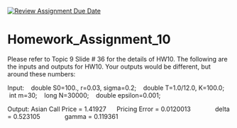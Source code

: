 [![Review Assignment Due Date](https://classroom.github.com/assets/deadline-readme-button-22041afd0340ce965d47ae6ef1cefeee28c7c493a6346c4f15d667ab976d596c.svg)](https://classroom.github.com/a/tg2hZCsy)
# Homework_Assignment_10

Please refer to Topic 9 Slide # 36 for the details of HW10. The following are the inputs and outputs for HW10. Your outputs would be different, but around these numbers:

Input:
   double S0=100., r=0.03, sigma=0.2;
   double T=1.0/12.0, K=100.0;
   int m=30;
   long N=30000;
   double epsilon=0.001;

Output:
Asian Call Price = 1.41927
     Pricing Error = 0.0120013
             delta = 0.523105
             gamma = 0.119361
